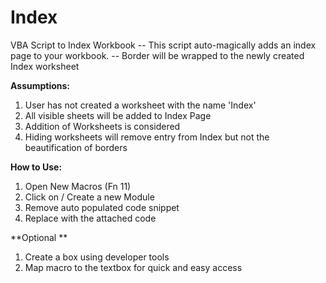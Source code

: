 # Index
VBA Script to Index Workbook
-- This script auto-magically adds an index page to your workbook.
-- Border will be wrapped to the newly created Index worksheet

**Assumptions:**
1. User has not created a worksheet with the name 'Index'
2. All visible sheets will be added to Index Page
3. Addition of Worksheets is considered
4. Hiding worksheets will remove entry from Index but not the beautification of borders 

**How to Use:**
1. Open New Macros (Fn 11)
2. Click on / Create a new Module
3. Remove auto populated code snippet
4. Replace with the attached code

**Optional **
1. Create a box using developer tools
2. Map macro to the textbox for quick and easy access
